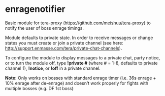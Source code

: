 # enragenotifier

Basic module for tera-proxy (https://github.com/meishuu/tera-proxy) to notify the user of boss enrage timings.

Module defaults to private state. In order to receive messages or change states you must create or join a private channel (see here: http://support.enmasse.com/tera/private-chat-channels).

To configure the module to display messages to a private chat, party notice, or to turn the module off, type **!private #** (where # = 1-8, defaults to private channel 1), **!notice**, or **!off** in a private channel.

**Note:** Only works on bosses with standard enrage timer (i.e. 36s enrage + 10% enrage after de-enrage) and doesn't work properly for fights with multiple bosses (e.g. DF 1st boss)
